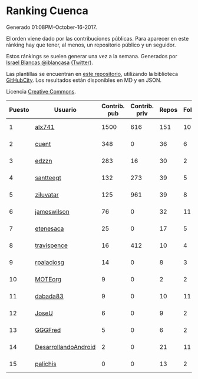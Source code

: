 # Ranking Cuenca

Generado 01:08PM-October-16-2017.

El orden viene dado por las contribuciones públicas. Para aparecer en este ránking hay que tener, al menos, un repositorio público y un seguidor.

Estos ránkings se suelen generar una vez a la semana. Generados por [Israel Blancas @iblancasa](https://github.com/iblancasa/) [(Twitter)](https://twitter.com/iblancasa).

Las plantillas se encuentran en [este repositorio](https://github.com/iblancasa/GH-Spanish-Ranking), utilizando la biblioteca [GitHubCity](https://github.com/iblancasa/GitHubCity). Los resultados están disponibles en MD y en JSON.

Licencia [Creative Commons](https://creativecommons.org/licenses/by/4.0/).

| Puesto   |  Usuario  | Contrib. pub | Contrib. priv |Repos| Followers | Desde |  Avatar  |
|----------|-----------|--------------|---------------|-----|-----------|-------|----------|
|1|[alx741](https://github.com/alx741)|1500|616|151|10|2012-10-12|![alx741](https://avatars0.githubusercontent.com/u/2545720)|
|2|[cuent](https://github.com/cuent)|348|0|36|6|2013-08-17|![cuent](https://avatars3.githubusercontent.com/u/5248968)|
|3|[edzzn](https://github.com/edzzn)|283|16|30|2|2015-10-02|![edzzn](https://avatars1.githubusercontent.com/u/14936466)|
|4|[santteegt](https://github.com/santteegt)|132|273|39|5|2011-07-19|![santteegt](https://avatars1.githubusercontent.com/u/926341)|
|5|[ziluvatar](https://github.com/ziluvatar)|125|961|39|8|2012-02-09|![ziluvatar](https://avatars2.githubusercontent.com/u/1424663)|
|6|[jameswilson](https://github.com/jameswilson)|76|0|32|11|2010-04-14|![jameswilson](https://avatars0.githubusercontent.com/u/243532)|
|7|[etenesaca](https://github.com/etenesaca)|25|0|17|5|2013-02-14|![etenesaca](https://avatars2.githubusercontent.com/u/3594639)|
|8|[travispence](https://github.com/travispence)|16|412|10|4|2011-12-02|![travispence](https://avatars2.githubusercontent.com/u/1236534)|
|9|[rpalaciosg](https://github.com/rpalaciosg)|14|0|8|3|2015-03-25|![rpalaciosg](https://avatars0.githubusercontent.com/u/11642622)|
|10|[MOTEorg](https://github.com/MOTEorg)|9|0|2|2|2013-10-17|![MOTEorg](https://avatars1.githubusercontent.com/u/5705296)|
|11|[dabada83](https://github.com/dabada83)|9|0|10|11|2010-02-26|![dabada83](https://avatars3.githubusercontent.com/u/211490)|
|12|[JoseU](https://github.com/JoseU)|6|0|9|2|2014-05-08|![JoseU](https://avatars1.githubusercontent.com/u/7528517)|
|13|[GGGFred](https://github.com/GGGFred)|5|0|6|2|2013-01-15|![GGGFred](https://avatars3.githubusercontent.com/u/3277081)|
|14|[DesarrollandoAndroid](https://github.com/DesarrollandoAndroid)|2|0|21|11|2014-06-22|![DesarrollandoAndroid](https://avatars2.githubusercontent.com/u/7956170)|
|15|[palichis](https://github.com/palichis)|0|0|13|2|2011-03-29|![palichis](https://avatars1.githubusercontent.com/u/697345)|

